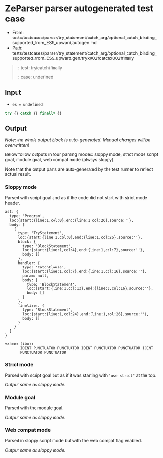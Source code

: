 # ZeParser parser autogenerated test case

- From: tests/testcases/parser/try_statement/catch_arg/optional_catch_binding_supported_from_ES9_upward/autogen.md
- Path: tests/testcases/parser/try_statement/catch_arg/optional_catch_binding_supported_from_ES9_upward/gen/tryx002fcatchx002ffinally

> :: test: try/catch/finally
>
> :: case: undefined

## Input

- `es = undefined`

`````js
try {} catch {} finally {}
`````

## Output

_Note: the whole output block is auto-generated. Manual changes will be overwritten!_

Below follow outputs in four parsing modes: sloppy mode, strict mode script goal, module goal, web compat mode (always sloppy).

Note that the output parts are auto-generated by the test runner to reflect actual result.

### Sloppy mode

Parsed with script goal and as if the code did not start with strict mode header.

`````
ast: {
  type: 'Program',
  loc:{start:{line:1,col:0},end:{line:1,col:26},source:''},
  body: [
    {
      type: 'TryStatement',
      loc:{start:{line:1,col:0},end:{line:1,col:26},source:''},
      block: {
        type: 'BlockStatement',
        loc:{start:{line:1,col:4},end:{line:1,col:7},source:''},
        body: []
      },
      handler: {
        type: 'CatchClause',
        loc:{start:{line:1,col:7},end:{line:1,col:16},source:''},
        param: null,
        body: {
          type: 'BlockStatement',
          loc:{start:{line:1,col:13},end:{line:1,col:16},source:''},
          body: []
        }
      },
      finalizer: {
        type: 'BlockStatement',
        loc:{start:{line:1,col:24},end:{line:1,col:26},source:''},
        body: []
      }
    }
  ]
}

tokens (10x):
       IDENT PUNCTUATOR PUNCTUATOR IDENT PUNCTUATOR PUNCTUATOR IDENT
       PUNCTUATOR PUNCTUATOR
`````

### Strict mode

Parsed with script goal but as if it was starting with `"use strict"` at the top.

_Output same as sloppy mode._

### Module goal

Parsed with the module goal.

_Output same as sloppy mode._

### Web compat mode

Parsed in sloppy script mode but with the web compat flag enabled.

_Output same as sloppy mode._
